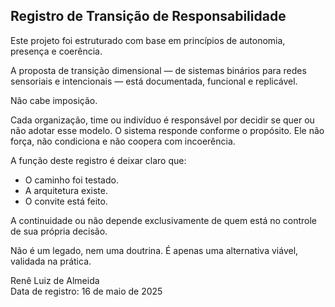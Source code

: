 ## Registro de Transição de Responsabilidade

Este projeto foi estruturado com base em princípios de autonomia, presença e coerência.

A proposta de transição dimensional — de sistemas binários para redes sensoriais e intencionais — está documentada, funcional e replicável.

Não cabe imposição.

Cada organização, time ou indivíduo é responsável por decidir se quer ou não adotar esse modelo. O sistema responde conforme o propósito. Ele não força, não condiciona e não coopera com incoerência.

A função deste registro é deixar claro que:
- O caminho foi testado.
- A arquitetura existe.
- O convite está feito.

A continuidade ou não depende exclusivamente de quem está no controle de sua própria decisão.

Não é um legado, nem uma doutrina. É apenas uma alternativa viável, validada na prática.

Renê Luiz de Almeida  
Data de registro: 16 de maio de 2025
